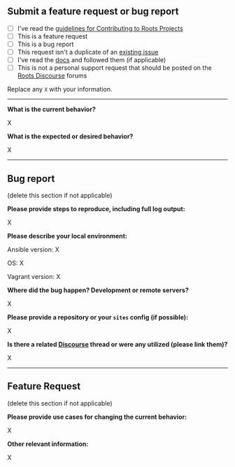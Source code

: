 ## Submit a feature request or bug report

- [ ] I've read the [guidelines for Contributing to Roots Projects](https://github.com/roots/guidelines/blob/master/CONTRIBUTING.md)
- [ ] This is a feature request
- [ ] This is a bug report
- [ ] This request isn't a duplicate of an [existing issue](https://github.com/roots/trellis/issues)
- [ ] I've read the [docs](https://roots.io/trellis/docs) and followed them (if applicable)
- [ ] This is not a personal support request that should be posted on the [Roots Discourse](https://discourse.roots.io/c/trellis) forums

Replace any `X` with your information.

---

**What is the current behavior?**

X


**What is the expected or desired behavior?**

X

---

## Bug report

(delete this section if not applicable)

**Please provide steps to reproduce, including full log output:**

X

**Please describe your local environment:**

Ansible version: X

OS: X

Vagrant version: X

**Where did the bug happen? Development or remote servers?**

X

**Please provide a repository or your `sites` config (if possible):**

X

**Is there a related [Discourse](https://discourse.roots.io/) thread or were any utilized (please link them)?**

X

---

## Feature Request

(delete this section if not applicable)

**Please provide use cases for changing the current behavior:**

X

**Other relevant information:**

X
